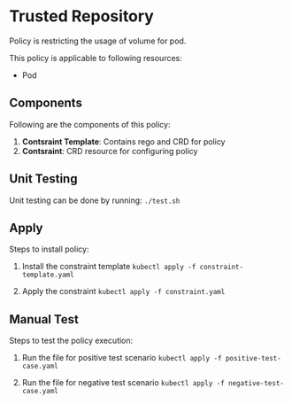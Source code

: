 # Trusted Repository
Policy is restricting the usage of volume for pod.

This policy is applicable to following resources:
* Pod

## Components
Following are the components of this policy:
1. **Contsraint Template**: Contains rego and CRD for policy
2. **Contsraint**: CRD resource for configuring policy

## Unit Testing
Unit testing can be done by running:
 ```./test.sh```

## Apply
Steps to install policy:
1. Install the constraint template
 ``` kubectl apply -f constraint-template.yaml ```

2. Apply the constraint
 ``` kubectl apply -f constraint.yaml ```


## Manual Test
Steps to test the policy execution:
1. Run the file for positive test scenario
 ``` kubectl apply -f positive-test-case.yaml ```

2. Run the file for negative test scenario
 ``` kubectl apply -f negative-test-case.yaml ```